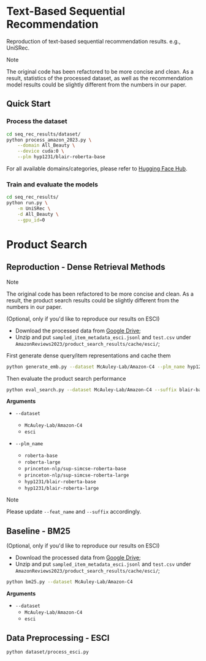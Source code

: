 # Text-Based Sequential Recommendation

Reproduction of text-based sequential recommendation results. e.g., UniSRec.

> [!NOTE]  
> The original code has been refactored to be more concise and clean. As a result, statistics of the processed dataset, as well as the recommendation model results could be slightly different from the numbers in our paper.

## Quick Start

### Process the dataset

```bash
cd seq_rec_results/dataset/
python process_amazon_2023.py \
    --domain All_Beauty \
    --device cuda:0 \
    --plm hyp1231/blair-roberta-base
```

For all available domains/categories, please refer to [Hugging Face Hub](https://huggingface.co/datasets/McAuley-Lab/Amazon-Reviews-2023/blob/main/all_categories.txt).

### Train and evaluate the models

```bash
cd seq_rec_results/
python run.py \
    -m UniSRec \
    -d All_Beauty \
    --gpu_id=0
```

# Product Search

## Reproduction - Dense Retrieval Methods

> [!NOTE]  
> The original code has been refactored to be more concise and clean. As a result, the product search results could be slightly different from the numbers in our paper.

(Optional, only if you'd like to reproduce our results on ESCI)
* Download the processed data from [Google Drive](https://drive.google.com/file/d/1p_x0ec1PgRxLzpcj7dAcasDU-4P8CeN6/view?usp=sharing);
* Unzip and put `sampled_item_metadata_esci.jsonl` and `test.csv` under `AmazonReviews2023/product_search_results/cache/esci/`;

First generate dense query/item representations and cache them

```bash
python generate_emb.py --dataset McAuley-Lab/Amazon-C4 --plm_name hyp1231/blair-roberta-base --feat_name blair-base
```

Then evaluate the product search performance

```bash
python eval_search.py --dataset McAuley-Lab/Amazon-C4 --suffix blair-baseCLS --domain
```

**Arguments**

* `--dataset`
    * `McAuley-Lab/Amazon-C4`
    * `esci`

* `--plm_name`
    * `roberta-base`
    * `roberta-large`
    * `princeton-nlp/sup-simcse-roberta-base`
    * `princeton-nlp/sup-simcse-roberta-large`
    * `hyp1231/blair-roberta-base`
    * `hyp1231/blair-roberta-large`

> [!NOTE]  
> Please update `--feat_name` and `--suffix` accordingly.

## Baseline - BM25

(Optional, only if you'd like to reproduce our results on ESCI)
* Download the processed data from [Google Drive](https://drive.google.com/file/d/1p_x0ec1PgRxLzpcj7dAcasDU-4P8CeN6/view?usp=sharing);
* Unzip and put `sampled_item_metadata_esci.jsonl` and `test.csv` under `AmazonReviews2023/product_search_results/cache/esci/`;

```bash
python bm25.py --dataset McAuley-Lab/Amazon-C4
```

**Arguments**

* `--dataset`
    * `McAuley-Lab/Amazon-C4`
    * `esci`

## Data Preprocessing - ESCI

```bash
python dataset/process_esci.py
```

